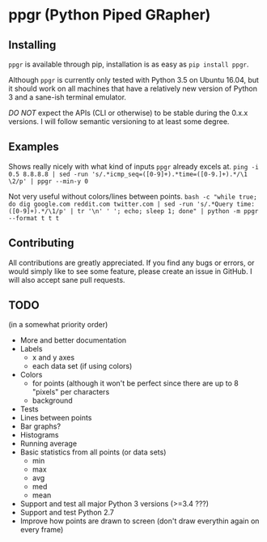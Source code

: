 # ppgr (Python Piped GRapher)

## Installing
`ppgr` is available through pip, installation is as easy as `pip install ppgr`.

Although `ppgr` is currently only tested with Python 3.5 on Ubuntu 16.04, but it should work on all
machines that have a relatively new version of Python 3 and a sane-ish terminal emulator.

*DO NOT* expect the APIs (CLI or otherwise) to be stable during the 0.x.x versions.
I will follow semantic versioning to at least some degree.

## Examples
Shows really nicely with what kind of inputs `ppgr` already excels at.
`ping -i 0.5 8.8.8.8 | sed -run 's/.*icmp_seq=([0-9]+).*time=([0-9.]+).*/\1 \2/p' | ppgr --min-y 0`

Not very useful without colors/lines between points.
`bash -c "while true; do dig google.com reddit.com twitter.com | sed -run 's/.*Query time: ([0-9]+).*/\1/p' | tr '\n' ' '; echo; sleep 1; done" | python -m ppgr --format t t t`


## Contributing
All contributions are greatly appreciated. If you find any bugs or errors, or would simply like to
see some feature, please create an issue in GitHub. I will also accept sane pull requests.

## TODO
(in a somewhat priority order)

* More and better documentation
* Labels
    * x and y axes
    * each data set (if using colors)
* Colors
    * for points (although it won't be perfect since there are up to 8 "pixels" per characters
    * background
* Tests
* Lines between points
* Bar graphs?
* Histograms
* Running average
* Basic statistics from all points (or data sets)
    * min
    * max
    * avg
    * med
    * mean
* Support and test all major Python 3 versions (>=3.4 ???)
* Support and test Python 2.7
* Improve how points are drawn to screen (don't draw everythin again on every frame)
